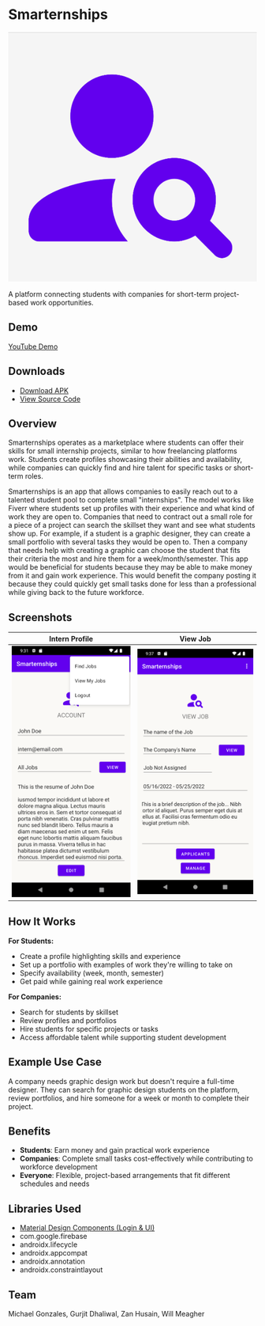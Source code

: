 # Smarternships

![Smarternships Logo](new_logo.png)

A platform connecting students with companies for short-term project-based work opportunities.

## Demo
[YouTube Demo](https://youtu.be/X-qNQkTQfJA)

## Downloads
- [Download APK](https://github.com/MichaelG922/Smarternships/blob/main/app-debug.apk)
- [View Source Code](https://github.com/MichaelG922/Smarternships)

## Overview
Smarternships operates as a marketplace where students can offer their skills for small internship projects, similar to how freelancing platforms work. Students create profiles showcasing their abilities and availability, while companies can quickly find and hire talent for specific tasks or short-term roles.

Smarternships is an app that allows companies to easily reach out to a talented student pool to complete small "internships". The model works like Fiverr where students set up profiles with their experience and what kind of work they are open to. Companies that need to contract out a small role for a piece of a project can search the skillset they want and see what students show up. For example, if a student is a graphic designer, they can create a small portfolio with several tasks they would be open to. Then a company that needs help with creating a graphic can choose the student that fits their criteria the most and hire them for a week/month/semester. This app would be beneficial for students because they may be able to make money from it and gain work experience. This would benefit the company posting it because they could quickly get small tasks done for less than a professional while giving back to the future workforce.

## Screenshots

| Intern Profile | View Job |
|:--------------:|:--------:|
| ![Intern Profile](InternProfile.png) | ![View Job](ViewJob.png) |

## How It Works

**For Students:**
- Create a profile highlighting skills and experience
- Set up a portfolio with examples of work they're willing to take on
- Specify availability (week, month, semester)
- Get paid while gaining real work experience

**For Companies:**
- Search for students by skillset
- Review profiles and portfolios
- Hire students for specific projects or tasks
- Access affordable talent while supporting student development

## Example Use Case
A company needs graphic design work but doesn't require a full-time designer. They can search for graphic design students on the platform, review portfolios, and hire someone for a week or month to complete their project.

## Benefits
- **Students**: Earn money and gain practical work experience
- **Companies**: Complete small tasks cost-effectively while contributing to workforce development
- **Everyone**: Flexible, project-based arrangements that fit different schedules and needs

## Libraries Used
- [Material Design Components (Login & UI)](https://codelabs.developers.google.com/codelabs/mdc-101-kotlin)
- com.google.firebase
- androidx.lifecycle
- androidx.appcompat
- androidx.annotation
- androidx.constraintlayout

## Team
Michael Gonzales, Gurjit Dhaliwal, Zan Husain, Will Meagher